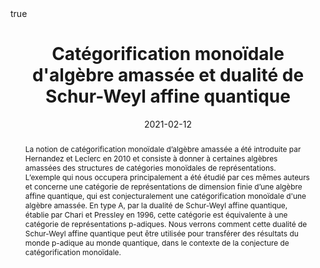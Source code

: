 ﻿---
title: Catégorification monoïdale d'algèbre amassée et dualité de Schur-Weyl affine quantique

event: Séminaire GAAO

event_url: http://recherche.math.univ-bpclermont.fr/seminaires/gt_gaao.php

location: LMBP - BBB
address:

  city: Clermont-Ferrand

  country: France

#summary: An example talk using Academic's Markdown slides feature.
abstract: La notion de catégorification monoïdale d’algèbre amassée a été introduite par Hernandez et Leclerc en 2010 et consiste à donner à certaines algèbres amassées des structures de catégories monoïdales de représentations. L’exemple qui nous occupera principalement a été étudié par ces mêmes auteurs et concerne une catégorie de représentations de dimension finie d’une algèbre affine quantique, qui est conjecturalement une catégorification monoïdale d'une algèbre amassée. En type A, par la dualité de Schur-Weyl affine quantique, établie par Chari et Pressley en 1996, cette catégorie est équivalente à une catégorie de représentations p-adiques. Nous verrons comment cette dualité de Schur-Weyl affine quantique peut être utilisée pour transférer des résultats du monde p-adique au monde quantique, dans le contexte de la conjecture de catégorification monoïdale.

# Talk start and end times.
#   End time can optionally be hidden by prefixing the line with `#`.
date: "2021-02-12"
#date_end: "2030-06-01T15:00:00Z"
all_day: true

# Schedule page publish date (NOT talk date).
publishDate: "2020-01-17"

authors: []
tags: []

# Is this a featured talk? (true/false)
featured: true

image:
  caption: 'Image credit: [**Unsplash**](https://unsplash.com/photos/bzdhc5b3Bxs)'
  focal_point: Right

links:
# - icon: twitter
#  icon_pack: fab
#  name: Follow
#  url: https://twitter.com/georgecushen
url_code: ""
url_pdf: ""
url_slides: ""
url_video: ""

# Markdown Slides (optional).
#   Associate this talk with Markdown slides.
#   Simply enter your slide deck's filename without extension.
#   E.g. `slides = "example-slides"` references `content/slides/example-slides.md`.
#   Otherwise, set `slides = ""`.
slides :

# Projects (optional).
#   Associate this post with one or more of your projects.
#   Simply enter your project's folder or file name without extension.
#   E.g. `projects = ["internal-project"]` references `content/project/deep-learning/index.md`.
#   Otherwise, set `projects = []`.
projects :

# Enable math on this page?
math: true
---

